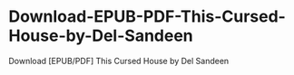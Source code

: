 # Download-EPUB-PDF-This-Cursed-House-by-Del-Sandeen
Download [EPUB/PDF] This Cursed House by Del Sandeen
